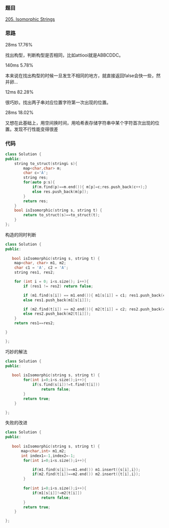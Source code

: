 ### 题目
[205. Isomorphic Strings](https://leetcode-cn.com/problems/isomorphic-strings/submissions/)
### 思路
28ms 17.76%

找出构型，判断构型是否相同，比如attiooi就是ABBCDDC。

140ms 5.78%

本来说在找出构型的时候一旦发生不相同的地方，就直接返回false会快一些，然并卵...

12ms 82.28%

很巧妙。找出两子串对应位置字符第一次出现的位置。

28ms 18.02%

又想在此基础上，用空间换时间，用哈希表存储字符串中某个字符首次出现的位置。发现不行性能变得很差

### 代码
```c++
class Solution {
public:
    string to_struct(string& s){
        map<char,char> m;
        char c='A';
        string res;
        for(auto p:s){
            if(m.find(p)==m.end()){ m[p]=c;res.push_back(c++);}
            else res.push_back(m[p]);
        }
        return res;
    }
    bool isIsomorphic(string s, string t) {
        return to_struct(s)==to_struct(t);
    }
};
```
构造的同时判断
```c++
class Solution {
public:
    
   bool isIsomorphic(string s, string t) {
	map<char, char> m1, m2;
	char c1 = 'A', c2 = 'A';
	string res1, res2;

	for (int i = 0; i<s.size(); i++){
		if (res1 != res2) return false;

		if (m1.find(s[i]) == m1.end()){ m1[s[i]] = c1; res1.push_back(c1++); }
		else res1.push_back(m1[s[i]]);

		if (m2.find(t[i]) == m2.end()){ m2[t[i]] = c2; res2.push_back(c2++); }
		else res2.push_back(m2[t[i]]);
	}
	return res1==res2;

}

};
```
巧妙的解法
```c++
class Solution {
public:
    
   bool isIsomorphic(string s, string t) {
	    for(int i=0;i<s.size();i++){
            if(s.find(s[i])!=t.find(t[i]))
                return false;
        }
        return true;
    }

};
```

失败的改进
```c++
class Solution {
public:
    
   bool isIsomorphic(string s, string t) {
       map<char,int> m1,m2;
       int index1=-1,index2=-1;
        for(int i=0;i<s.size();i++){

            if(m1.find(s[i])==m1.end()) m1.insert({s[i],i});
            if(m2.find(t[i])==m2.end()) m2.insert({t[i],i});
        }
       
	    for(int i=0;i<s.size();i++){
            if(m1[s[i]]!=m2[t[i]])
                return false;
        }
        return true;
    }

};
```

